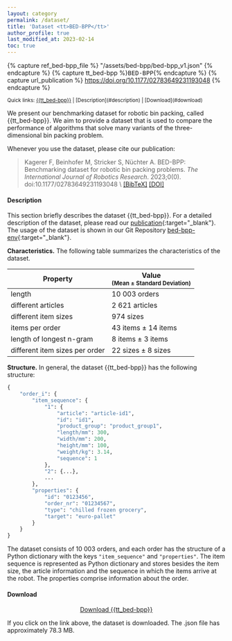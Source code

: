 ```yaml
---
layout: category
permalink: /dataset/
title: 'Dataset <tt>BED-BPP</tt>'
author_profile: true
last_modified_at: 2023-02-14
toc: true
---
```


<!-- Definition of variables -->
{% capture ref_bed-bpp_file %} "/assets/bed-bpp/bed-bpp_v1.json" {% endcapture %}  <!-- use with {{ref_bed-bpp_file}} -->
{% capture tt_bed-bpp %}<tt>BED-BPP</tt>{% endcapture %} <!-- use with {{tt_bed-bpp}} -->
{% capture url_publication %} https://doi.org/10.1177/02783649231193048 {% endcapture %} <!-- use with {{url_publication}} -->

<!-- Quick links -->
<small>
Quick links: <a href={{ref_bed-bpp_file}} download class="fa fa-download"> {{tt_bed-bpp}}</a> | [Description](#description) | [Download](#download)
</small>


<!-- Intro -->
We present our benchmarking dataset for robotic bin packing, called {{tt_bed-bpp}}. We aim to provide a dataset that is used to compare the performance of algorithms that solve many variants of the three-dimensional bin packing problem.

Whenever you use the dataset, please cite our publication:

>
> Kagerer F, Beinhofer M, Stricker S, Nüchter A. BED-BPP: Benchmarking dataset for robotic bin packing problems. *The International Journal of Robotics Research*. 2023;0(0). doi:10.1177/02783649231193048 \\
> <a href="https://floriankagerer.github.io/assets/publications/Kagereretal2023-ijrr.bib" target="_blank">[BibTeX]</a>
<a href="https://doi.org/10.1177/02783649231193048" target="_blank">[DOI]</a>
>


<!-- Description -->
#### Description
This section briefly describes the dataset {{tt_bed-bpp}}. For a detailed description of the dataset, please read our [publication]({{url_publication}}){:target="_blank"}. The usage of the dataset is shown in our Git Repository [bed-bpp-env](https://github.com/floriankagerer/bed-bpp-env/){:target="_blank"}.


<!-- Characteristics -->
**Characteristics.** The following table summarizes the characteristics of the dataset. 

| Property | Value <br /> <font size="2">(Mean ± Standard Deviation)</font> |
|----------|----------------------------------------------------------------|
| length                            | 10&nbsp;003 orders                    |
| different articles                | 2&nbsp;621 articles                   |
| different item sizes              | 974 sizes                             |
| items per order                   | 43 items ± 14 items                   |
| length of longest n-gram          | 8 items ± 3 items                     |
| different item sizes per order    | 22 sizes ± 8 sizes                    |

<!-- Structure -->
**Structure.** In general, the dataset {{tt_bed-bpp}} has the following structure:

```python
{
    "order_i": {
        "item_sequence": {
            "1": {
                "article": "article-id1",
                "id": "id1",
                "product_group": "product_group1",
                "length/mm": 300,
                "width/mm": 200,
                "height/mm": 100,
                "weight/kg": 3.14,
                "sequence": 1
            },
            "2": {...},
            ...
        },
        "properties": {
            "id": "0123456",
            "order_nr": "01234567",
            "type": "chilled frozen grocery",
            "target": "euro-pallet"
        }
    }
}
```

The dataset consists of 10&nbsp;003 orders, and each order has the structure of a Python dictionary with the keys `"item_sequence"` and `"properties"`. The item sequence is represented as Python dictionary and stores besides the item size, the article information and the sequence in which the items arrive at the robot. The properties comprise information about the order. 

<!-- Download -->
#### Download
<p style="text-align:center">
<a href={{ref_bed-bpp_file}} download class="fa fa-download"> Download {{tt_bed-bpp}}</a>
</p>
If you click on the link above, the dataset is downloaded. The .json file has approximately 78.3&nbsp;MB.

